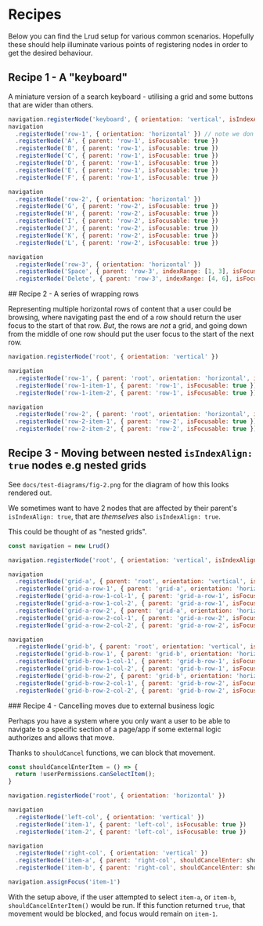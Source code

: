 # Recipes

Below you can find the Lrud setup for various common scenarios. Hopefully these should help illuminate various points of registering nodes in order to get the desired behaviour.

## Recipe 1 - A "keyboard"

A miniature version of a search keyboard - utilising a grid and some buttons that are wider than others.

```js
navigation.registerNode('keyboard', { orientation: 'vertical', isIndexAlign: true })
navigation
  .registerNode('row-1', { orientation: 'horizontal' }) // note we don't explicitly set the parent - so Lrud assumes the root node
  .registerNode('A', { parent: 'row-1', isFocusable: true })
  .registerNode('B', { parent: 'row-1', isFocusable: true })
  .registerNode('C', { parent: 'row-1', isFocusable: true })
  .registerNode('D', { parent: 'row-1', isFocusable: true })
  .registerNode('E', { parent: 'row-1', isFocusable: true })
  .registerNode('F', { parent: 'row-1', isFocusable: true })

navigation
  .registerNode('row-2', { orientation: 'horizontal' })
  .registerNode('G', { parent: 'row-2', isFocusable: true })
  .registerNode('H', { parent: 'row-2', isFocusable: true })
  .registerNode('I', { parent: 'row-2', isFocusable: true })
  .registerNode('J', { parent: 'row-2', isFocusable: true })
  .registerNode('K', { parent: 'row-2', isFocusable: true })
  .registerNode('L', { parent: 'row-2', isFocusable: true })

navigation
  .registerNode('row-3', { orientation: 'horizontal' })
  .registerNode('Space', { parent: 'row-3', indexRange: [1, 3], isFocusable: true })    // these buttons are wider, so are given index ranges
  .registerNode('Delete', { parent: 'row-3', indexRange: [4, 6], isFocusable: true })   // these buttons are wider, so are given index ranges
```

## Recipe 2 - A series of wrapping rows

Representing multiple horizontal rows of content that a user could be browsing, where navigating past the end of a row should return the user focus to the start of that row. _But_, the rows are _not_ a grid, and going down from the middle of one row should put the user focus to the start of the next row.

```js
navigation.registerNode('root', { orientation: 'vertical' })

navigation
  .registerNode('row-1', { parent: 'root', orientation: 'horizontal', isWrapping: true })
  .registerNode('row-1-item-1', { parent: 'row-1', isFocusable: true })
  .registerNode('row-1-item-2', { parent: 'row-1', isFocusable: true })

navigation
  .registerNode('row-2', { parent: 'root', orientation: 'horizontal', isWrapping: true })
  .registerNode('row-2-item-1', { parent: 'row-2', isFocusable: true })
  .registerNode('row-2-item-2', { parent: 'row-2', isFocusable: true })
```

## Recipe 3 - Moving between nested `isIndexAlign: true` nodes e.g nested grids

See `docs/test-diagrams/fig-2.png` for the diagram of how this looks rendered out.

We sometimes want to have 2 nodes that are affected by their parent's `isIndexAlign: true`, that are _themselves_ also `isIndexAlign: true`.

This could be thought of as "nested grids".

```js
const navigation = new Lrud()

navigation.registerNode('root', { orientation: 'vertical', isIndexAlign: true })

navigation
  .registerNode('grid-a', { parent: 'root', orientation: 'vertical', isIndexAlign: true })
  .registerNode('grid-a-row-1', { parent: 'grid-a', orientation: 'horizontal' })
  .registerNode('grid-a-row-1-col-1', { parent: 'grid-a-row-1', isFocusable: true })
  .registerNode('grid-a-row-1-col-2', { parent: 'grid-a-row-1', isFocusable: true })
  .registerNode('grid-a-row-2', { parent: 'grid-a', orientation: 'horizontal' })
  .registerNode('grid-a-row-2-col-1', { parent: 'grid-a-row-2', isFocusable: true })
  .registerNode('grid-a-row-2-col-2', { parent: 'grid-a-row-2', isFocusable: true })

navigation
  .registerNode('grid-b', { parent: 'root', orientation: 'vertical', isIndexAlign: true })
  .registerNode('grid-b-row-1', { parent: 'grid-b', orientation: 'horizontal' })
  .registerNode('grid-b-row-1-col-1', { parent: 'grid-b-row-1', isFocusable: true })
  .registerNode('grid-b-row-1-col-2', { parent: 'grid-b-row-1', isFocusable: true })
  .registerNode('grid-b-row-2', { parent: 'grid-b', orientation: 'horizontal' })
  .registerNode('grid-b-row-2-col-1', { parent: 'grid-b-row-2', isFocusable: true })
  .registerNode('grid-b-row-2-col-2', { parent: 'grid-b-row-2', isFocusable: true })
```

### Recipe 4 - Cancelling moves due to external business logic

Perhaps you have a system where you only want a user to be able to navigate to a specific section of a page/app if some external logic authorizes and allows that move.

Thanks to `shouldCancel` functions, we can block that movement.

```js
const shouldCancelEnterItem = () => {
  return !userPermissions.canSelectItem();
}

navigation.registerNode('root', { orientation: 'horizontal' })

navigation
  .registerNode('left-col', { orientation: 'vertical' })
  .registerNode('item-1', { parent: 'left-col', isFocusable: true })
  .registerNode('item-2', { parent: 'left-col', isFocusable: true })

navigation
  .registerNode('right-col', { orientation: 'vertical' })
  .registerNode('item-a', { parent: 'right-col', shouldCancelEnter: shouldCancelEnterItem, isFocusable: true })
  .registerNode('item-b', { parent: 'right-col', shouldCancelEnter: shouldCancelEnterItem, isFocusable: true })

navigation.assignFocus('item-1')
```

With the setup above, if the user attempted to select `item-a`, or `item-b`, `shouldCancelEnterItem()` would be run. If this function returned `true`, that movement would be blocked, and focus would remain on `item-1`.